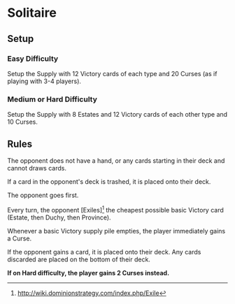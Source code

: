 # Solitaire

## Setup

### Easy Difficulty

Setup the Supply with 12 Victory cards of each type and 20 Curses (as if
playing with 3-4 players).

### Medium or Hard Difficulty

Setup the Supply with 8 Estates and 12 Victory cards of each other type
and 10 Curses.

## Rules

The opponent does not have a hand, or any cards starting in their deck and
cannot draws cards.

If a card in the opponent's deck is trashed, it is placed onto their deck.

The opponent goes first.

Every turn, the opponent [Exiles][^Exile] the cheapest possible basic Victory
card (Estate, then Duchy, then Province).

Whenever a basic Victory supply pile empties, the player immediately gains a
Curse.

If the opponent gains a card, it is placed onto their deck. Any cards
discarded are placed on the bottom of their deck.

**If on Hard difficulty, the player gains 2 Curses instead.**

[^Exile]: http://wiki.dominionstrategy.com/index.php/Exile
